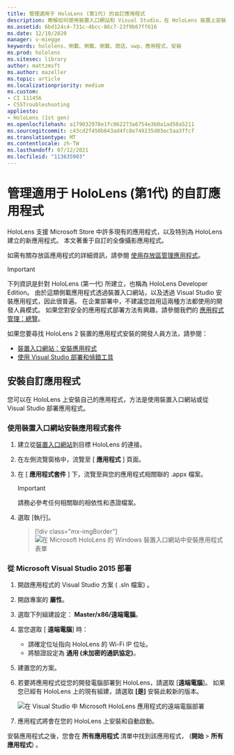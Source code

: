 ```yaml
---
title: 管理適用于 HoloLens (第1代) 的自訂應用程式
description: 瞭解如何使用裝置入口網站和 Visual Studio，在 HoloLens 裝置上安裝、卸載及側載自訂的全像攝影應用程式。
ms.assetid: 6bd124c4-731c-4bcc-86c7-23f9b67ff616
ms.date: 12/10/2020
manager: v-miegge
keywords: hololens、側載、側載、側載、商店、uwp、應用程式、安裝
ms.prod: hololens
ms.sitesec: library
author: mattzmsft
ms.author: mazeller
ms.topic: article
ms.localizationpriority: medium
ms.custom:
- CI 111456
- CSSTroubleshooting
appliesto:
- HoloLens (1st gen)
ms.openlocfilehash: a179032978e1fc062273a6754e3b0a1ad50a5211
ms.sourcegitcommit: c43cd2f450b643ad4fc8e749235d03ec5aa3ffcf
ms.translationtype: MT
ms.contentlocale: zh-TW
ms.lasthandoff: 07/12/2021
ms.locfileid: "113635903"
---
```

# <a name="manage-custom-apps-for-hololens-1st-gen"></a>管理適用于 HoloLens (第1代) 的自訂應用程式

HoloLens 支援 Microsoft Store 中許多現有的應用程式，以及特別為 HoloLens 建立的新應用程式。 本文著重于自訂的全像攝影應用程式。  

如需有關存放區應用程式的詳細資訊，請參閱 [使用存放區管理應用程式](holographic-store-apps.md)。

> [!IMPORTANT]
> 下列資訊是針對 HoloLens (第一代) 所建立，也稱為 HoloLens Developer Edition。 由於這類側載應用程式透過裝置入口網站，以及透過 Visual Studio 安裝應用程式，因此很普遍。 在企業部署中，不建議您啟用這兩種方法都使用的開發人員模式。 如果您對安全的應用程式部署方法有興趣，請參閱我們的 [應用程式管理：總覽](app-deploy-overview.md)。
>
> 如果您要尋找 HoloLens 2 裝置的應用程式安裝的開發人員方法，請參閱：
>
> - [裝置入口網站：安裝應用程式](/windows/mixed-reality/develop/platform-capabilities-and-apis/using-the-windows-device-portal#installing-an-app)
> - [使用 Visual Studio 部署和偵錯工具](/windows/mixed-reality/develop/platform-capabilities-and-apis/using-visual-studio)

## <a name="install-custom-apps"></a>安裝自訂應用程式

您可以在 HoloLens 上安裝自己的應用程式，方法是使用裝置入口網站或從 Visual Studio 部署應用程式。

### <a name="installing-an-application-package-with-the-device-portal"></a>使用裝置入口網站安裝應用程式套件

1. 建立從[裝置入口網站](/windows/mixed-reality/using-the-windows-device-portal)到目標 HoloLens 的連接。

1. 在左側流覽窗格中，流覽至 [ **應用程式** ] 頁面。

1. 在 [ **應用程式套件** ] 下，流覽至與您的應用程式相關聯的 .appx 檔案。

   > [!IMPORTANT]
   > 請務必參考任何相關聯的相依性和憑證檔案。

1. 選取 [執行]。

   > [!div class="mx-imgBorder"]
   > ![在 Microsoft HoloLens 的 Windows 裝置入口網站中安裝應用程式表單](images/deviceportal-appmanager.jpg)

### <a name="deploying-from-microsoft-visual-studio-2015"></a>從 Microsoft Visual Studio 2015 部署

1. 開啟應用程式的 Visual Studio 方案 ( .sln 檔案) 。

1. 開啟專案的 **屬性**。

1. 選取下列組建設定： **Master/x86/遠端電腦**。

1. 當您選取 [ **遠端電腦**] 時：
   - 請確定位址指向 HoloLens 的 Wi-Fi IP 位址。
   - 將驗證設定為 **通用 (未加密的通訊協定)**。
   
1. 建置您的方案。

1. 若要將應用程式從您的開發電腦部署到 HoloLens，請選取 [**遠端電腦**]。 如果您已經有 HoloLens 上的現有組建，請選取 **[是]** 安裝此較新的版本。  

   ![在 Visual Studio 中 Microsoft HoloLens 應用程式的遠端電腦部署](images/vs2015-remotedeployment.jpg)  
   
1. 應用程式將會在您的 HoloLens 上安裝和自動啟動。

安裝應用程式之後，您會在 **所有應用程式** 清單中找到該應用程式， (**開始**  >  **所有應用程式**) 。
